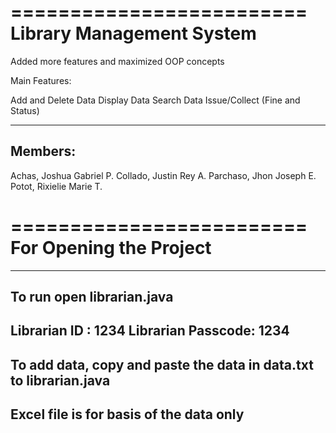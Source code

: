 =========================
Library Management System
=========================

Added more features and maximized OOP concepts

Main Features:

Add and Delete Data 
Display Data
Search Data
Issue/Collect (Fine and Status)


-------------
Members:
-------------
Achas, Joshua Gabriel P.
Collado, Justin Rey A.
Parchaso, Jhon Joseph E.
Potot, Rixielie Marie T.


=========================
For Opening the Project
=========================
-------------
To run open librarian.java
-------------
Librarian ID      : 1234
Librarian Passcode: 1234
-------------
To add data, copy and paste the data in data.txt to librarian.java
-------------
Excel file is for basis of the data only
-------------
